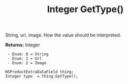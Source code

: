 ﻿---
uid: crmscript_ref_NSProductExtraDataField_GetType
title: Integer GetType()
intellisense: NSProductExtraDataField.GetType
keywords: NSProductExtraDataField, GetType
so.topic: reference
---

String, url, image. How the value should be interpreted.

**Returns:** Integer

     - Enum: 0 = String 
     - Enum: 1 = Url 
     - Enum: 2 = Image 

```crmscript
NSProductExtraDataField thing;
Integer type  = thing.GetType();
```


